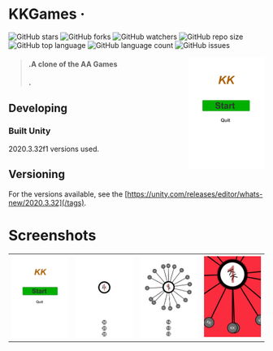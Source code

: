 # KKGames &middot; 

![GitHub stars](https://img.shields.io/github/stars/kaanks/KKGames?style=social) ![GitHub forks](https://img.shields.io/github/forks/kaanks/KKGames?style=social) ![GitHub watchers](https://img.shields.io/github/watchers/kaanks/KKGames?style=social) ![GitHub repo size](https://img.shields.io/github/repo-size/kaanks/KKGames?style=plastic) ![GitHub top language](https://img.shields.io/github/languages/top/kaanks/KKGames?style=plastic) ![GitHub language count](https://img.shields.io/github/languages/count/kaanks/KKGames?style=plastic) ![GitHub issues](https://img.shields.io/github/issues/kaanks/EndlessRoad) 
<!-- ![GitHub last commit](https://img.shields.io/github/last-commit/kaanks/KKGames?color=red&style=plastic) -->
 
 <img src="./kk_img/kk_1.png" width="150"  align="right">

>#### .A clone of the AA Games
>#### .


## Developing

### Built Unity
2020.3.32f1 versions used.

## Versioning

 For the versions available, see the [https://unity.com/releases/editor/whats-new/2020.3.32](/tags).


# Screenshots

<table>
   <tr>
      <td><img src="https://github.com/kaanks/KKGames/blob/main//kk_img/kk_1.png?raw=true"></td>
      <td><img src="https://github.com/kaanks/KKGames/blob/main//kk_img/kk_2.png?raw=true"></td>
      <td><img src="https://github.com/kaanks/KKGames/blob/main//kk_img/kk_3.png?raw=true"></td>
      <td><img src="https://github.com/kaanks/KKGames/blob/main//kk_img/kk_4.png?raw=true"></td>
   </tr>